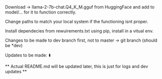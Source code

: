 Download -> llama-2-7b-chat.Q4_K_M.gguf from HuggingFace and add to model/... for it to function correctly. 

Change paths to match your local system if the functioning isnt proper. 

Install dependecies from rewuirements.txt using pip, install in a vitual env.

Changes to be made to dev branch first, not to master -> git branch (should be *dev)
                    
Updates to be made: ⬇️









** Actual README.md will be updated later, this is just for logs and dev updates ** 